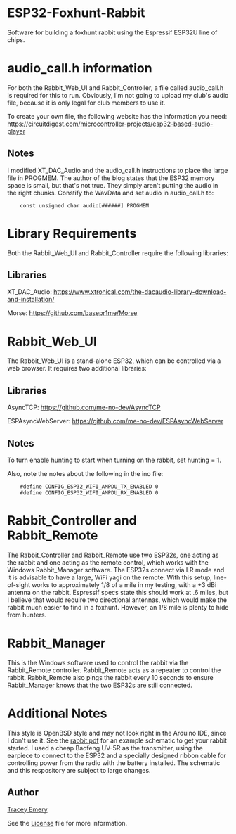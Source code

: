 # ESP32-Foxhunt-Rabbit

Software for building a foxhunt rabbit using the Espressif ESP32U line of chips.

# audio_call.h information

For both the Rabbit_Web_UI and Rabbit_Controller, a file called audio_call.h is
required for this to run. Obviously, I'm not going to upload my club's audio
file, because it is only legal for club members to use it.

To create your own file, the following website has the information you need:
https://circuitdigest.com/microcontroller-projects/esp32-based-audio-player

Notes
-----

I modified XT_DAC_Audio and the audio_call.h instructions to place the large
file in PROGMEM. The author of the blog states that the ESP32 memory space is
small, but that's not true. They simply aren't putting the audio in the right
chunks. Constify the WavData and set audio in audio_call.h to:

		const unsigned char audio[######] PROGMEM

# Library Requirements

Both the Rabbit_Web_UI and Rabbit_Controller require the following libraries:

Libraries
---------

XT_DAC_Audio:
https://www.xtronical.com/the-dacaudio-library-download-and-installation/

Morse:
https://github.com/basepr1me/Morse

# Rabbit_Web_UI

The Rabbit_Web_UI is a stand-alone ESP32, which can be controlled via a web
browser. It requires two additional libraries:

Libraries
---------

AsyncTCP:
https://github.com/me-no-dev/AsyncTCP

ESPAsyncWebServer:
https://github.com/me-no-dev/ESPAsyncWebServer

Notes
-----

To turn enable hunting to start when turning on the rabbit, set hunting = 1.

Also, note the notes about the following in the ino file:

		#define CONFIG_ESP32_WIFI_AMPDU_TX_ENABLED 0
		#define CONFIG_ESP32_WIFI_AMPDU_RX_ENABLED 0

# Rabbit_Controller and Rabbit_Remote

The Rabbit_Controller and Rabbit_Remote use two ESP32s, one acting as the rabbit
and one acting as the remote control, which works with the Windows
Rabbit_Manager software. The ESP32s connect via LR mode and it is advisable to
have a large, WiFi yagi on the remote. With this setup, line-of-sight works to
approximately 1/8 of a mile in my testing, with a +3 dBi antenna on the rabbit.
Espressif specs state this should work at .6 miles, but I believe that would
require two directional antennas, which would make the rabbit much easier to
find in a foxhunt. However, an 1/8 mile is plenty to hide from hunters.

# Rabbit_Manager

This is the Windows software used to control the rabbit via the Rabbit_Remote
controller. Rabbit_Remote acts as a repeater to control the rabbit.
Rabbit_Remote also pings the rabbit every 10 seconds to ensure Rabbit_Manager
knows that the two ESP32s are still connected.

# Additional Notes

This style is OpenBSD style and may not look right in the Arduino IDE, since
I don't use it. See the [rabbit.pdf](rabbit.pdf) for an example schematic to get
your rabbit started. I used a cheap Baofeng UV-5R as the transmitter, using the
earpiece to connect to the ESP32 and a specially designed ribbon cable for
controlling power from the radio with the battery installed. The schematic and
this respository are subject to large changes.

Author
------

[Tracey Emery](https://github.com/basepr1me/)

See the [License](LICENSE.md) file for more information.
